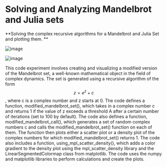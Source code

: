 # Solving and Analyzing Mandelbrot and Julia sets
**Solving the complex recursive algorithms for a Mandelbrot and Julia Set and plotting them. **


![image](https://user-images.githubusercontent.com/64051575/209221270-38fa2d48-9b1b-453b-83af-848c73cf2854.png)

![image](https://user-images.githubusercontent.com/64051575/209220962-984e276d-7139-469e-8377-c1242424cb5f.png)

This code experiment involves creating and visualizing a modified version of the Mandelbrot set, a well-known mathematical object in the field of complex dynamics. The set is generated using a recursive algorithm of the form $$z = e^z + c$$, where c is a complex number and z starts at 0. The code defines a function, modified_mandelbrot_set(), which takes in a complex number c and returns 1 if the value of z exceeds a threshold A after a certain number of iterations (set to 100 by default). The code also defines a function, modified_mandelbrot_call(), which generates a set of random complex numbers c and calls the modified_mandelbrot_set() function on each of them. The function then plots either a scatter plot or a density plot of the complex numbers for which modified_mandelbrot_set() returns 1. The code also includes a function, using_mpl_scatter_density(), which adds a color gradient to the density plot using the mpl_scatter_density library and the LinearSegmentedColormap class from matplotlib. The code uses the numpy and matplotlib libraries to perform calculations and create the plots.


